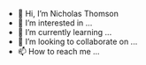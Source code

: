 - 👋 Hi, I’m Nicholas Thomson
- 👀 I’m interested in ...
- 🌱 I’m currently learning ...
- 💞️ I’m looking to collaborate on ...
- 📫 How to reach me ...

<!---
CptNick/CptNick is a ✨ special ✨ repository because its `README.md` (this file) appears on your GitHub profile.
You can click the Preview link to take a look at your changes.
--->
